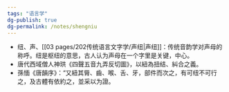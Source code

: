 ```yaml
---
tags: "语言学"
dg-publish: true
dg-permalink: /notes/shengniu
---
```


- 纽、声、[[03 pages/202传统语言文字学/声纽\|声纽]]：传统音韵学对声母的称呼。纽是枢纽的意思，古人认为声母在一个字里是关键，中心。
- 唐代西域僧人神珙《四聲五音九弄反切圖》，以紐為扭结、糾合之義。
- 孫愐《唐韻序》：“又紐其脣、齒、喉、舌、牙，部件而次之，有可纽不可行之，及古體有依約之，並采以为證。